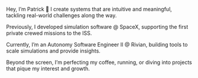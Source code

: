 Hey, I’m Patrick 👋 I create systems that are intuitive and meaningful, tackling real-world challenges along the way.

Previously, I developed simulation software @ SpaceX, supporting the first private crewed missions to the ISS.

Currently, I’m an Autonomy Software Engineer II @ Rivian, building tools to scale simulations and provide insights.

Beyond the screen, I’m perfecting my coffee, running, or diving into projects that pique my interest and growth.
